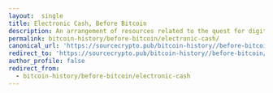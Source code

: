 ```yaml
---
layout:  single
title: Electronic Cash, Before Bitcoin
description: An arrangement of resources related to the quest for digital cash, before Bitcoin.
permalink: bitcoin-history/before-bitcoin/electronic-cash/
canonical_url: 'https://sourcecrypto.pub/bitcoin-history//before-bitcoin/electronic-cash/'
redirect_to: 'https://sourcecrypto.pub/bitcoin-history//before-bitcoin/electronic-cash/'
author_profile: false
redirect_from:
  - bitcoin-history/before-bitcoin/electronic-cash
---
```

